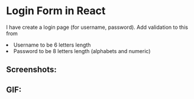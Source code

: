 # Login Form in React

I have create a login page (for username, password). Add validation to this from <br />
<li>Username to be 6 letters length</li>
<li>Password to be 8 letters length (alphabets and numeric)</li>

## Screenshots:

## GIF:
